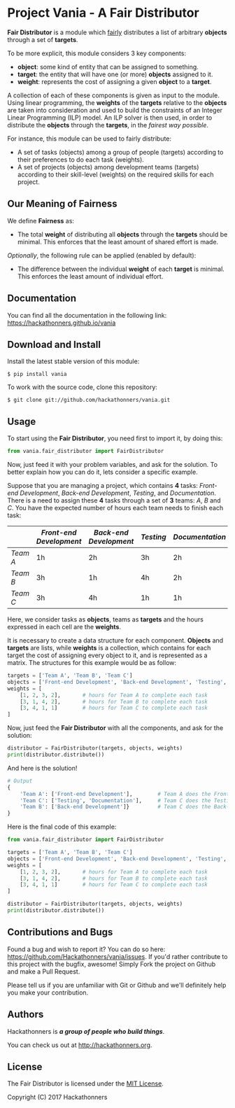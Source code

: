 # Project Vania - A Fair Distributor
**Fair Distributor** is a module which [fairly](#our-meaning-of-fairness) distributes a list of arbitrary **objects** through a set of **targets**.

To be more explicit, this module considers 3 key components:
* **object**: some kind of entity that can be assigned to something.
* **target**: the entity that will have one (or more) **objects** assigned to it.
* **weight**: represents the cost of assigning a given **object** to a **target**.

A collection of each of these components is given as input to the module.
Using linear programming, the **weights** of the **targets** relative to the **objects** are taken into consideration and used to build the constraints of an Integer Linear Programming (ILP) model. An ILP solver is then used, in order to distribute the **objects** through the **targets**, in the *fairest way possible*.

For instance, this module can be used to fairly distribute:
* A set of tasks (objects) among a group of people (targets) according to their preferences to do each task (weights).
* A set of projects (objects) among development teams (targets) according to their skill-level (weights) on the required skills for each project.


## Our Meaning of Fairness

We define **Fairness** as:
 * The total **weight** of distributing all **objects** through the **targets** should be minimal.
This enforces that the least amount of shared effort is made.

_Optionally_, the following rule can be applied (enabled by default):
 * The difference between the individual **weight** of each **target** is minimal.
This enforces the least amount of individual effort.

## Documentation

You can find all the documentation in the following link:
https://hackathonners.github.io/vania

## Download and Install

Install the latest stable version of this module:

    $ pip install vania

To work with the source code, clone this repository:

    $ git clone git://github.com/hackathonners/vania.git

## Usage
To start using the **Fair Distributor**, you need first to import it, by doing this:
```python
from vania.fair_distributor import FairDistributor
```
Now, just feed it with your problem variables, and ask for the solution.
To better explain how you can do it, lets consider a specific example.

Suppose that you are managing a project, which contains **4** tasks: _Front-end Development_, _Back-end Development_, _Testing_, and _Documentation_.
There is a need to assign these **4** tasks through a set of **3** teams: _A_, _B_ and _C_.
You have the expected number of hours each team needs to finish each task:

|        |*Front-end Development*|*Back-end Development*|*Testing*|*Documentation*| 
|--------|-----------------------|----------------------|---------|---------------|
|_Team A_|          1h           |          2h          |    3h   |       2h      |
|_Team B_|          3h           |          1h          |    4h   |       2h      |
|_Team C_|          3h           |          4h          |    1h   |       1h      |

Here, we consider tasks as **objects**, teams as **targets** and the hours expressed in each cell are the **weights**.

It is necessary to create a data structure for each component. **Objects** and **targets** are lists, while **weights** is a collection, which contains for each target the cost of assigning every object to it, and is represented as a matrix.
The structures for this example would be as follow:

```python
targets = ['Team A', 'Team B', 'Team C']
objects = ['Front-end Development', 'Back-end Development', 'Testing', 'Documentation']
weights = [
    [1, 2, 3, 2],		# hours for Team A to complete each task
    [3, 1, 4, 2],		# hours for Team B to complete each task
    [3, 4, 1, 1]		# hours for Team C to complete each task
]
```

Now, just feed the **Fair Distributor** with all the components, and ask for the solution:
```python
distributor = FairDistributor(targets, objects, weights)
print(distributor.distribute())
```

And here is the solution!
```python
# Output
{
    'Team A': ['Front-end Development'],        # Team A does the Front-end Development
    'Team C': ['Testing', 'Documentation'],     # Team C does the Testing and Documentation
    'Team B': ['Back-end Development']}         # Team C does the Back-end Development
}
```

Here is the final code of this example:
```python
from vania.fair_distributor import FairDistributor

targets = ['Team A', 'Team B', 'Team C']
objects = ['Front-end Development', 'Back-end Development', 'Testing', 'Documentation']
weights = [
    [1, 2, 3, 2],		# hours for Team A to complete each task
    [3, 1, 4, 2],		# hours for Team B to complete each task
    [3, 4, 1, 1]		# hours for Team C to complete each task
]

distributor = FairDistributor(targets, objects, weights)
print(distributor.distribute())
```

## Contributions and Bugs

Found a bug and wish to report it? You can do so here: https://github.com/Hackathonners/vania/issues.
If you'd rather contribute to this project with the bugfix, awesome! Simply Fork the project on Github and make a Pull Request.

Please tell us if you are unfamiliar with Git or Github and we'll definitely help you make your contribution.

## Authors

Hackathonners is **_a group of people who build things_**.

You can check us out at http://hackathonners.org.

## License

The Fair Distributor is licensed under the [MIT License](https://opensource.org/licenses/MIT).

Copyright (C) 2017 Hackathonners
